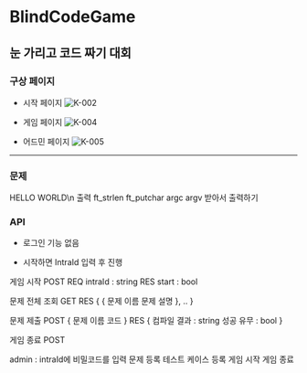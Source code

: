 # BlindCodeGame
눈 가리고 코드 짜기 대회
---
### 구상 페이지
- 시작 페이지
  ![K-002](https://github.com/user-attachments/assets/c3877dc1-3384-4ef1-9ab9-e6b4bb7cc864)

- 게임 페이지
 ![K-004](https://github.com/user-attachments/assets/17f25933-29ff-4c5e-9532-e5fe2d871a2f)

- 어드민 페이지
 ![K-005](https://github.com/user-attachments/assets/aa9a4d29-472f-4420-b9e1-6cc7e8052934)

---

### 문제
HELLO WORLD\n 출력
ft_strlen
ft_putchar
argc argv 받아서 출력하기

### API

- 로그인 기능 없음

- 시작하면 IntraId 입력 후 진행

게임 시작 POST
REQ
  intraId : string
RES
  start : bool

문제 전체 조회 GET
RES
{
  {
    문제 이름
    문제 설명
  },
  ..
}

문제 제출 POST
{
  문제 이름
  코드
}
RES
{
    컴파일 결과 : string
    성공 유무 : bool
}

게임 종료 POST

admin : intraId에 비밀코드를 입력
문제 등록
테스트 케이스 등록
게임 시작
게임 종료
